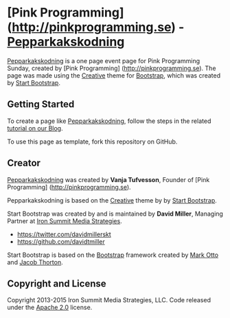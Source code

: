 # [Pink Programming] (http://pinkprogramming.se) - [Pepparkakskodning](http://pinkprogramming.se/pepparkakskodning)
[Pepparkakskodning](http://pinkprogramming.se/pepparkakskodning) is a one page event page for Pink Programming Sunday, created by [Pink Programming] (http://pinkprogramming.se). The page was made using the [Creative](http://startbootstrap.com/template-overviews/creative/) theme for [Bootstrap](http://getbootstrap.com/), which was created by [Start Bootstrap](http://startbootstrap.com/). 

## Getting Started

To create a page like [Pepparkakskodning](http://pinkprogramming.se/pepparkakskodning), follow the steps in the related [tutorial on our Blog](http://pinkprogramming.wordpress.com). 

To use this page as template, fork this repository on GitHub. 

## Creator

[Pepparkakskodning](http://pinkprogramming.se/pepparkakskodning) was created by **Vanja Tufvesson**, Founder of [Pink Programming] (http://pinkprogramming.se). 

Pepparkakskodning is based on the [Creative](http://startbootstrap.com/template-overviews/creative/) theme by by [Start Bootstrap](http://startbootstrap.com/). 

Start Bootstrap was created by and is maintained by **David Miller**, Managing Partner at [Iron Summit Media Strategies](http://www.ironsummitmedia.com/).

* https://twitter.com/davidmillerskt
* https://github.com/davidtmiller

Start Bootstrap is based on the [Bootstrap](http://getbootstrap.com/) framework created by [Mark Otto](https://twitter.com/mdo) and [Jacob Thorton](https://twitter.com/fat).

## Copyright and License

Copyright 2013-2015 Iron Summit Media Strategies, LLC. Code released under the [Apache 2.0](https://github.com/IronSummitMedia/startbootstrap-creative/blob/gh-pages/LICENSE) license.
